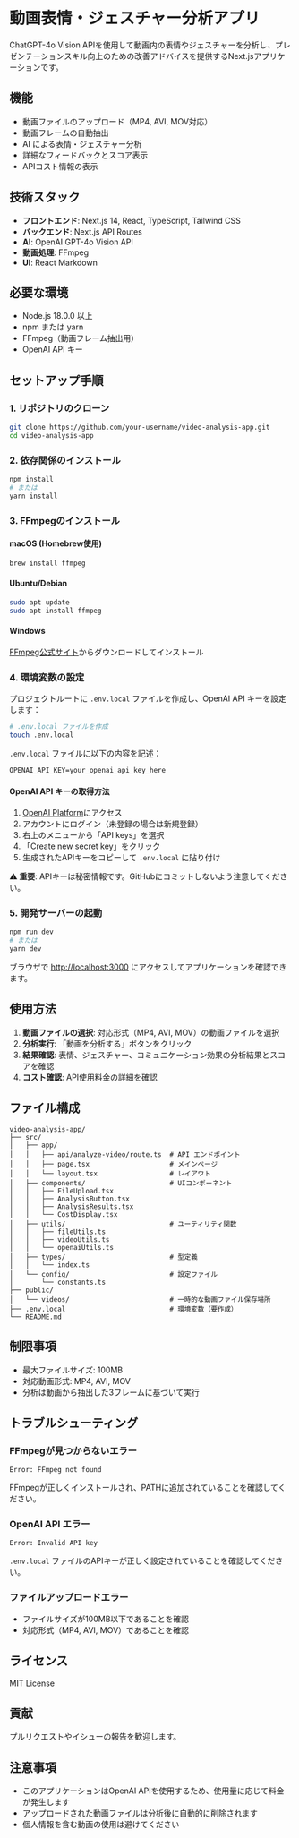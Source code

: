 # 動画表情・ジェスチャー分析アプリ

ChatGPT-4o Vision APIを使用して動画内の表情やジェスチャーを分析し、プレゼンテーションスキル向上のための改善アドバイスを提供するNext.jsアプリケーションです。

## 機能

- 動画ファイルのアップロード（MP4, AVI, MOV対応）
- 動画フレームの自動抽出
- AI による表情・ジェスチャー分析
- 詳細なフィードバックとスコア表示
- APIコスト情報の表示

## 技術スタック

- **フロントエンド**: Next.js 14, React, TypeScript, Tailwind CSS
- **バックエンド**: Next.js API Routes
- **AI**: OpenAI GPT-4o Vision API
- **動画処理**: FFmpeg
- **UI**: React Markdown

## 必要な環境

- Node.js 18.0.0 以上
- npm または yarn
- FFmpeg（動画フレーム抽出用）
- OpenAI API キー

## セットアップ手順

### 1. リポジトリのクローン

```bash
git clone https://github.com/your-username/video-analysis-app.git
cd video-analysis-app
```

### 2. 依存関係のインストール

```bash
npm install
# または
yarn install
```

### 3. FFmpegのインストール

#### macOS (Homebrew使用)
```bash
brew install ffmpeg
```

#### Ubuntu/Debian
```bash
sudo apt update
sudo apt install ffmpeg
```

#### Windows
[FFmpeg公式サイト](https://ffmpeg.org/download.html)からダウンロードしてインストール

### 4. 環境変数の設定

プロジェクトルートに `.env.local` ファイルを作成し、OpenAI API キーを設定します：

```bash
# .env.local ファイルを作成
touch .env.local
```

`.env.local` ファイルに以下の内容を記述：

```env
OPENAI_API_KEY=your_openai_api_key_here
```

#### OpenAI API キーの取得方法

1. [OpenAI Platform](https://platform.openai.com/)にアクセス
2. アカウントにログイン（未登録の場合は新規登録）
3. 右上のメニューから「API keys」を選択
4. 「Create new secret key」をクリック
5. 生成されたAPIキーをコピーして `.env.local` に貼り付け

**⚠️ 重要**: APIキーは秘密情報です。GitHubにコミットしないよう注意してください。

### 5. 開発サーバーの起動

```bash
npm run dev
# または
yarn dev
```

ブラウザで [http://localhost:3000](http://localhost:3000) にアクセスしてアプリケーションを確認できます。

## 使用方法

1. **動画ファイルの選択**: 対応形式（MP4, AVI, MOV）の動画ファイルを選択
2. **分析実行**: 「動画を分析する」ボタンをクリック
3. **結果確認**: 表情、ジェスチャー、コミュニケーション効果の分析結果とスコアを確認
4. **コスト確認**: API使用料金の詳細を確認

## ファイル構成

```
video-analysis-app/
├── src/
│   ├── app/
│   │   ├── api/analyze-video/route.ts  # API エンドポイント
│   │   ├── page.tsx                    # メインページ
│   │   └── layout.tsx                  # レイアウト
│   ├── components/                     # UIコンポーネント
│   │   ├── FileUpload.tsx
│   │   ├── AnalysisButton.tsx
│   │   ├── AnalysisResults.tsx
│   │   └── CostDisplay.tsx
│   ├── utils/                          # ユーティリティ関数
│   │   ├── fileUtils.ts
│   │   ├── videoUtils.ts
│   │   └── openaiUtils.ts
│   ├── types/                          # 型定義
│   │   └── index.ts
│   └── config/                         # 設定ファイル
│       └── constants.ts
├── public/
│   └── videos/                         # 一時的な動画ファイル保存場所
├── .env.local                          # 環境変数（要作成）
└── README.md
```

## 制限事項

- 最大ファイルサイズ: 100MB
- 対応動画形式: MP4, AVI, MOV
- 分析は動画から抽出した3フレームに基づいて実行

## トラブルシューティング

### FFmpegが見つからないエラー
```
Error: FFmpeg not found
```
FFmpegが正しくインストールされ、PATHに追加されていることを確認してください。

### OpenAI API エラー
```
Error: Invalid API key
```
`.env.local` ファイルのAPIキーが正しく設定されていることを確認してください。

### ファイルアップロードエラー
- ファイルサイズが100MB以下であることを確認
- 対応形式（MP4, AVI, MOV）であることを確認

## ライセンス

MIT License

## 貢献

プルリクエストやイシューの報告を歓迎します。

## 注意事項

- このアプリケーションはOpenAI APIを使用するため、使用量に応じて料金が発生します
- アップロードされた動画ファイルは分析後に自動的に削除されます
- 個人情報を含む動画の使用は避けてください
